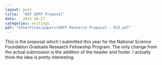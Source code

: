 ```yaml
---
layout: post
title:  "NSF GRFP Proposal"
date:   2015-10-27
categories: writings
pdf: "otherFiles/papers/GRFP Research Proposal - MJS.pdf"
---
```

This is the proposal which I submitted this year for the National Science Foundation Graduate Research Fellowship Program. The only change from the actual submission is the addition of the header and footer. I actually think the idea is pretty interesting.
